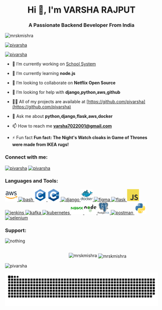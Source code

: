 <h1 align="center">Hi 👋, I'm VARSHA RAJPUT </h1>
<h3 align="center">A Passionate Backend Beveloper From India</h3>

<p align="left"> <img src="https://komarev.com/ghpvc/?username=mrskmishra&label=Profile%20views&color=0e75b6&style=flat" alt="mrskmishra" /> </p>

<p align="left"> <a href="https://github.com/ryo-ma/github-profile-trophy"><img src="https://github-profile-trophy.vercel.app/?username=pivarsha" alt="pivarsha" /></a> </p>

<p align="left"> <a href="https://twitter.com/pivarsha" target="blank"><img src="https://img.shields.io/twitter/follow/pivarsha?logo=twitter&style=for-the-badge" alt="pivarsha" /></a> </p>

- 🔭 I’m currently working on [School System](**Private**)

- 🌱 I’m currently learning **node.js**

- 👯 I’m looking to collaborate on **Netflix Open Source**

- 🤝 I’m looking for help with **django,python,aws,github**

- 👨‍💻 All of my projects are available at [https://github.com/pivarsha](https://github.com/pivarsha)

- 💬 Ask me about **python,django,flask,aws,docker**

- 📫 How to reach me **varsha7022001@gmail.com**

- ⚡ Fun fact **Fun fact: The Night's Watch cloaks in Game of Thrones were made from IKEA rugs!**

<h3 align="left">Connect with me:</h3>
<p align="left">
<a href="https://twitter.com/pivarsha" target="blank"><img align="center" src="https://raw.githubusercontent.com/rahuldkjain/github-profile-readme-generator/master/src/images/icons/Social/twitter.svg" alt="pivarsha" height="30" width="40" /></a>
<a href="https://instagram.com/pivarsha" target="blank"><img align="center" src="https://raw.githubusercontent.com/rahuldkjain/github-profile-readme-generator/master/src/images/icons/Social/instagram.svg" alt="pivarsha" height="30" width="40" /></a>
</p>

<h3 align="left">Languages and Tools:</h3>
<p align="left"> <a href="https://aws.amazon.com" target="_blank" rel="noreferrer"> <img src="https://raw.githubusercontent.com/devicons/devicon/master/icons/amazonwebservices/amazonwebservices-original-wordmark.svg" alt="aws" width="40" height="40"/> </a> <a href="https://www.gnu.org/software/bash/" target="_blank" rel="noreferrer"> <img src="https://www.vectorlogo.zone/logos/gnu_bash/gnu_bash-icon.svg" alt="bash" width="40" height="40"/> </a> <a href="https://www.cprogramming.com/" target="_blank" rel="noreferrer"> <img src="https://raw.githubusercontent.com/devicons/devicon/master/icons/c/c-original.svg" alt="c" width="40" height="40"/> </a> <a href="https://www.w3schools.com/cpp/" target="_blank" rel="noreferrer"> <img src="https://raw.githubusercontent.com/devicons/devicon/master/icons/cplusplus/cplusplus-original.svg" alt="cplusplus" width="40" height="40"/> </a> <a href="https://www.djangoproject.com/" target="_blank" rel="noreferrer"> <img src="https://cdn.worldvectorlogo.com/logos/django.svg" alt="django" width="40" height="40"/> </a> <a href="https://www.docker.com/" target="_blank" rel="noreferrer"> <img src="https://raw.githubusercontent.com/devicons/devicon/master/icons/docker/docker-original-wordmark.svg" alt="docker" width="40" height="40"/> </a> <a href="https://www.figma.com/" target="_blank" rel="noreferrer"> <img src="https://www.vectorlogo.zone/logos/figma/figma-icon.svg" alt="figma" width="40" height="40"/> </a> <a href="https://flask.palletsprojects.com/" target="_blank" rel="noreferrer"> <img src="https://www.vectorlogo.zone/logos/pocoo_flask/pocoo_flask-icon.svg" alt="flask" width="40" height="40"/> </a> <a href="https://developer.mozilla.org/en-US/docs/Web/JavaScript" target="_blank" rel="noreferrer"> <img src="https://raw.githubusercontent.com/devicons/devicon/master/icons/javascript/javascript-original.svg" alt="javascript" width="40" height="40"/> </a> <a href="https://www.jenkins.io" target="_blank" rel="noreferrer"> <img src="https://www.vectorlogo.zone/logos/jenkins/jenkins-icon.svg" alt="jenkins" width="40" height="40"/> </a> <a href="https://kafka.apache.org/" target="_blank" rel="noreferrer"> <img src="https://www.vectorlogo.zone/logos/apache_kafka/apache_kafka-icon.svg" alt="kafka" width="40" height="40"/> </a> <a href="https://kubernetes.io" target="_blank" rel="noreferrer"> <img src="https://www.vectorlogo.zone/logos/kubernetes/kubernetes-icon.svg" alt="kubernetes" width="40" height="40"/> </a> <a href="https://www.nginx.com" target="_blank" rel="noreferrer"> <img src="https://raw.githubusercontent.com/devicons/devicon/master/icons/nginx/nginx-original.svg" alt="nginx" width="40" height="40"/> </a> <a href="https://nodejs.org" target="_blank" rel="noreferrer"> <img src="https://raw.githubusercontent.com/devicons/devicon/master/icons/nodejs/nodejs-original-wordmark.svg" alt="nodejs" width="40" height="40"/> </a> <a href="https://www.postgresql.org" target="_blank" rel="noreferrer"> <img src="https://raw.githubusercontent.com/devicons/devicon/master/icons/postgresql/postgresql-original-wordmark.svg" alt="postgresql" width="40" height="40"/> </a> <a href="https://postman.com" target="_blank" rel="noreferrer"> <img src="https://www.vectorlogo.zone/logos/getpostman/getpostman-icon.svg" alt="postman" width="40" height="40"/> </a> <a href="https://www.python.org" target="_blank" rel="noreferrer"> <img src="https://raw.githubusercontent.com/devicons/devicon/master/icons/python/python-original.svg" alt="python" width="40" height="40"/> </a> <a href="https://www.selenium.dev" target="_blank" rel="noreferrer"> <img src="https://raw.githubusercontent.com/detain/svg-logos/780f25886640cef088af994181646db2f6b1a3f8/svg/selenium-logo.svg" alt="selenium" width="40" height="40"/> </a> </p>

<h3 align="left">Support:</h3>
<p><a href="https://ko-fi.com/nothing"> <img align="left" src="https://cdn.ko-fi.com/cdn/kofi3.png?v=3" height="50" width="210" alt="nothing" /></a></p><br><br>

<p><img align="left" src="https://github-readme-stats.vercel.app/api/top-langs?username=mrskmishra&show_icons=true&locale=en&layout=compact" alt="mrskmishra" /></p>

<p>&nbsp;<img align="center" src="https://github-readme-stats.vercel.app/api?username=mrskmishra&show_icons=true&locale=en" alt="mrskmishra" /></p>

<p><img align="center" src="https://github-readme-streak-stats.herokuapp.com/?user=pivarsha&" alt="pivarsha" /></p>




<img alt="snake eating my contributions" src="https://raw.githubusercontent.com/salesp07/salesp07/output/github-contribution-grid-snake.svg" />
